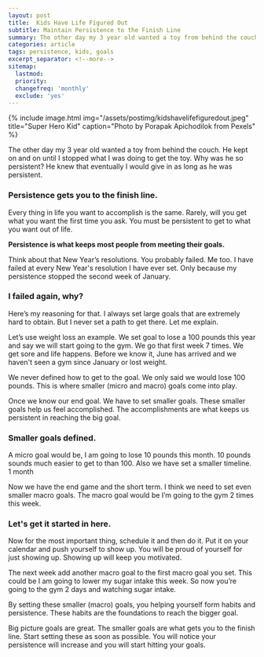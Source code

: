 ```yaml
---
layout: post
title:  Kids Have Life Figured Out
subtitle: Maintain Persistence to the Finish Line
summary: The other day my 3 year old wanted a toy from behind the couch. He kept on and on until I stopped what I was doing to get the toy. Why was he so persistent? He knew that eventually I would give in as long as he was persistent.
categories: article
tags: persistence, kids, goals
excerpt_separator: <!--more-->
sitemap:
  lastmod: 
  priority: 
  changefreq: 'monthly'
  exclude: 'yes'
---
```

{% include image.html
  img="/assets/postimg/kidshavelifefiguredout.jpeg"
  title="Super Hero Kid"
  caption="Photo by Porapak Apichodilok from Pexels" %}

The other day my 3 year old wanted a toy from behind the couch. He kept on and on until I stopped what I was doing to get the toy. Why was he so persistent? He knew that eventually I would give in as long as he was persistent.

### Persistence gets you to the finish line.
Every thing in life you want to accomplish is the same. Rarely, will you get what you want the first time you ask. You must be persistent to get to what you want out of life.

**Persistence is what keeps most people from meeting their goals.**

Think about that New Year’s resolutions. You probably failed. Me too. I have failed at every New Year's resolution I have ever set. Only because my persistence stopped the second week of January.

### I failed again, why?
Here’s my reasoning for that. I always set large goals that are extremely hard to obtain. But I never set a path to get there. Let me explain.

Let’s use weight loss an example. We set goal to lose a 100 pounds this year and say we will start going to the gym. We go that first week 7 times. We get sore and life happens. Before we know it, June has arrived and we haven't seen a gym since January or lost weight.

We never defined how to get to the goal. We only said we would lose 100 pounds. This is where smaller (micro and macro) goals come into play.

Once we know our end goal. We have to set smaller goals. These smaller goals help us feel accomplished. The accomplishments are what keeps us persistent in reaching the big goal.

### Smaller goals defined.
A micro goal would be, I am going to lose 10 pounds this month. 10 pounds sounds much easier to get to than 100. Also we have set a smaller timeline. 1 month

Now we have the end game and the short term. I think we need to set even smaller macro goals. The macro goal would be I’m going to the gym 2 times this week.

### Let's get it started in here.
Now for the most important thing, schedule it and then do it. Put it on your calendar and push yourself to show up. You will be proud of yourself for just showing up. Showing up will keep you motivated.

The next week add another macro goal to the first macro goal you set. This could be I am going to lower my sugar intake this week. So now you’re going to the gym 2 days and watching sugar intake.

By setting these smaller (macro) goals, you helping yourself form habits and persistence. These habits are the foundations to reach the bigger goal.

Big picture goals are great. The smaller goals are what gets you to the finish line. Start setting these as soon as possible. You will notice your persistence will increase and you will start hitting your goals.